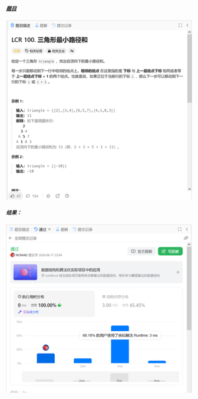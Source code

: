 ##### [题目](https://leetcode.cn/problems/IlPe0q/description/)
![pic](img.png)
##### 结果：
![pic](result.png)